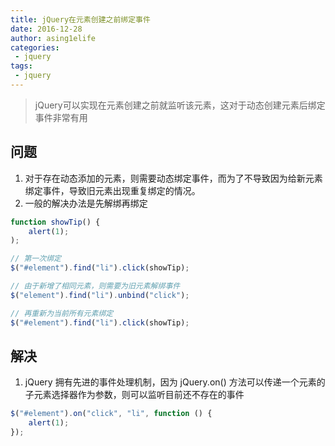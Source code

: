 ```yaml
---
title: jQuery在元素创建之前绑定事件
date: 2016-12-28
author: asing1elife
categories:
 - jquery
tags:
 - jquery
---
```

> jQuery可以实现在元素创建之前就监听该元素，这对于动态创建元素后绑定事件非常有用  

## 问题
1. 对于存在动态添加的元素，则需要动态绑定事件，而为了不导致因为给新元素绑定事件，导致旧元素出现重复绑定的情况。
2. 一般的解决办法是先解绑再绑定

```js
function showTip() {
	alert(1);
);

// 第一次绑定
$("#element").find("li").click(showTip);

// 由于新增了相同元素，则需要为旧元素解绑事件
$("element").find("li").unbind("click");

// 再重新为当前所有元素绑定
$("#element").find("li").click(showTip);
```

## 解决
1. jQuery 拥有先进的事件处理机制，因为 jQuery.on() 方法可以传递一个元素的子元素选择器作为参数，则可以监听目前还不存在的事件

```js
$("#element").on("click", "li", function () {
	alert(1);
});
```